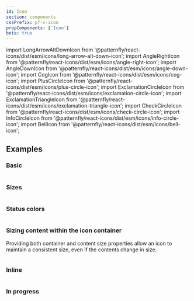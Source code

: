 ```yaml
---
id: Icon
section: components
cssPrefix: pf-c-icon
propComponents: ['Icon']
beta: true
---
```


import LongArrowAltDownIcon from '@patternfly/react-icons/dist/esm/icons/long-arrow-alt-down-icon';
import AngleRightIcon from '@patternfly/react-icons/dist/esm/icons/angle-right-icon';
import AngleDownIcon from '@patternfly/react-icons/dist/esm/icons/angle-down-icon';
import CogIcon from '@patternfly/react-icons/dist/esm/icons/cog-icon';
import PlusCircleIcon from '@patternfly/react-icons/dist/esm/icons/plus-circle-icon';
import ExclamationCircleIcon from '@patternfly/react-icons/dist/esm/icons/exclamation-circle-icon';
import ExclamationTriangleIcon from '@patternfly/react-icons/dist/esm/icons/exclamation-triangle-icon';
import CheckCircleIcon from '@patternfly/react-icons/dist/esm/icons/check-circle-icon';
import InfoCircleIcon from '@patternfly/react-icons/dist/esm/icons/info-circle-icon';
import BellIcon from '@patternfly/react-icons/dist/esm/icons/bell-icon';

## Examples

### Basic

```ts file="IconBasic.tsx"
```

### Sizes

```ts file="IconSizes.tsx"
```

### Status colors

```ts file="IconStatus.tsx"
```

### Sizing content within the icon container

Providing both container and content size properties allow an icon to maintain a consistent size, even if the contents change in size.

```ts file="IconContentSizes.tsx"
```

### Inline

```ts file="IconInline.tsx"
```

### In progress

```ts file="IconProgress.tsx"
```
